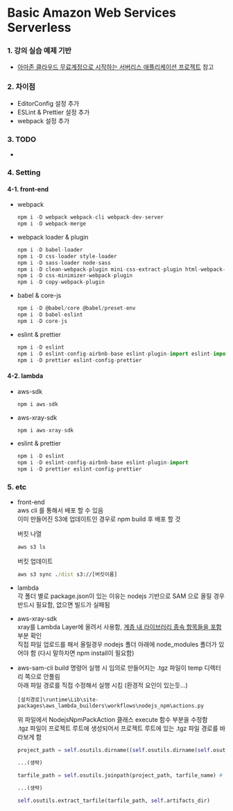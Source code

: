 # Basic Amazon Web Services Serverless

### 1. 강의 실습 예제 기반

- [아마존 클라우드 무료계정으로 시작하는 서버리스 애플리케이션 프로젝트](https://www.inflearn.com/course/AWS-%EC%84%9C%EB%B2%84%EB%A6%AC%EC%8A%A4-%EC%9B%B9%EC%95%B1# "아마존 클라우드 무료계정으로 시작하는 서버리스 애플리케이션 프로젝트") 참고

### 2. 차이점

- EditorConfig 설정 추가
- ESLint & Prettier 설정 추가
- webpack 설정 추가

### 3. TODO

-

### 4. Setting

#### 4-1. front-end

- webpack

  ```javascript
  npm i -D webpack webpack-cli webpack-dev-server
  npm i -D webpack-merge
  ```

- webpack loader & plugin

  ```javascript
  npm i -D babel-loader
  npm i -D css-loader style-loader
  npm i -D sass-loader node-sass
  npm i -D clean-webpack-plugin mini-css-extract-plugin html-webpack-plugin
  npm i -D css-minimizer-webpack-plugin
  npm i -D copy-webpack-plugin
  ```

- babel & core-js

  ```javascript
  npm i -D @babel/core @babel/preset-env
  npm i -D babel-eslint
  npm i -D core-js
  ```

- eslint & prettier

  ```javascript
  npm i -D eslint
  npm i -D eslint-config-airbnb-base eslint-plugin-import eslint-import-resolver-alias
  npm i -D prettier eslint-config-prettier
  ```

#### 4-2. lambda

- aws-sdk

  ```javascript
  npm i aws-sdk
  ```

- aws-xray-sdk

  ```javascript
  npm i aws-xray-sdk
  ```

- eslint & prettier

  ```javascript
  npm i -D eslint
  npm i -D eslint-config-airbnb-base eslint-plugin-import
  npm i -D prettier eslint-config-prettier
  ```

### 5. etc

- front-end  
  aws cli 를 통해서 배포 할 수 있음  
  이미 만들어진 S3에 업데이트인 경우로 npm build 후 배포 할 것

  버킷 나열

  ```cmd
  aws s3 ls
  ```

  버킷 업데이트

  ```cmd
  aws s3 sync ./dist s3://[버킷이름]
  ```

- lambda  
  각 폴더 별로 package.json이 있는 이유는 nodejs 기반으로 SAM 으로 올릴 경우 반드시 필요함, 없으면 빌드가 실패됨

- aws-xray-sdk  
  xray를 Lambda Layer에 올려서 사용함, [계층 내 라이브러리 종속 항목들을 포함](https://docs.aws.amazon.com/ko_kr/lambda/latest/dg/configuration-layers.html) 부분 확인  
  직접 파일 업로드를 해서 올릴경우 nodejs 폴더 아래에 node_modules 폴더가 있어야 함 (다시 말하자면 npm install이 필요함)

- aws-sam-cli
  build 명령어 실행 시 임의로 만들어지는 .tgz 파일이 temp 디렉터리 쪽으로 안풀림  
  아래 파일 경로를 직접 수정해서 실행 시킴 (환경적 요인이 있는듯...)

  ```console
  [설치경로]\runtime\Lib\site-packages\aws_lambda_builders\workflows\nodejs_npm\actions.py
  ```

  위 파일에서 NodejsNpmPackAction 클래스 execute 함수 부분을 수정함  
  .tgz 파일이 프로젝트 루트에 생성되어서 프로젝트 루트에 있는 .tgz 파일 경로를 바라보게 함

  ```python
  project_path = self.osutils.dirname((self.osutils.dirname(self.osutils.dirname(self.manifest_path)))) # 이 부분 추가

  ...(생략)

  tarfile_path = self.osutils.joinpath(project_path, tarfile_name) # project_path를 바라보게 수정

  ...(생략)

  self.osutils.extract_tarfile(tarfile_path, self.artifacts_dir)
  ```
